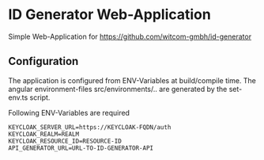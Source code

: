 # ID Generator Web-Application

Simple Web-Application for https://github.com/witcom-gmbh/id-generator

## Configuration
The application is configured from ENV-Variables at build/compile time. The angular environment-files src/environments/.. are generated
by the set-env.ts script.

Following ENV-Variables are required

```
KEYCLOAK_SERVER_URL=https://KEYCLOAK-FQDN/auth
KEYCLOAK_REALM=REALM
KEYCLOAK_RESOURCE_ID=RESOURCE-ID
API_GENERATOR_URL=URL-TO-ID-GENERATOR-API
``` 


